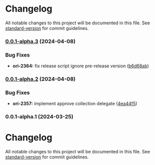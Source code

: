 # Changelog

All notable changes to this project will be documented in this file. See [standard-version](https://github.com/conventional-changelog/standard-version) for commit guidelines.

### [0.0.1-alpha.3](https://github.com/getoriginal/original-metaplex-python/compare/v0.0.1-alpha.2...v0.0.1-alpha.3) (2024-04-08)


### Bug Fixes

* **ori-2364:** fix release script ignore pre-release version ([b6d68ab](https://github.com/getoriginal/original-metaplex-python/commit/b6d68abfbbeee44bf0b31f8c4189f050f2e74cd3))

### [0.0.1-alpha.2](https://github.com/getoriginal/original-metaplex-python/compare/v0.0.1...v0.0.1-alpha.2) (2024-04-08)


### Bug Fixes

* **ori-2357:** implement approve collection delegate ([4ea44f5](https://github.com/getoriginal/original-metaplex-python/commit/4ea44f57ddb3b715187aa93bf8b81b1518396767))

### 0.0.1-alpha.1 (2024-03-25)

# Changelog

All notable changes to this project will be documented in this file. See [standard-version](https://github.com/conventional-changelog/standard-version) for commit guidelines.
